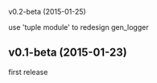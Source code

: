 
v0.2-beta (2015-01-25)

use 'tuple module' to redesign gen_logger

v0.1-beta (2015-01-23)
------------------------

first release


